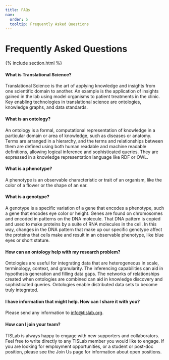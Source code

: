 ```yaml
---
title: FAQs
nav:
  order: 5
  tooltip: Frequently Asked Questions
---
```


# <i class="far fa-question-circle"></i>Frequently Asked Questions

{% include section.html %}

#### What is Translational Science?

Translational Science is the art of applying knowledge and insights from one scientific domain to another.
An example is the application of insights gained in the lab using model organisms to patient treatments in the clinic.
Key enabling technologies in translational science are ontologies, knowledge graphs, and data standards.

#### What is an ontology?
An ontology is a formal, computational representation of knowledge in a particular domain or area of knowledge, such as diseases or anatomy.
Terms are arranged in a hierarchy, and the terms and relationships between them are defined using both human readable and machine readable definitions, allowing logical inference and sophisticated queries.
They are expressed in a knowledge representation language like RDF or OWL.

#### What is a phenotype?
A phenotype is an observable characteristic or trait of an organism, like the color of a flower or the shape of an ear.

#### What is a genotype?
A genotype is a specific variation of a gene that encodes a phenotype, such a gene that encodes eye color or height.
Genes are found on chromosomes and encoded in patterns on the DNA molecule.
That DNA pattern is copied and used to make proteins by a suite of RNA molecules in the cell.
In this way, changes in the DNA pattern that make up our specific genotype affect the proteins that cells make and result in an observable phenotype, like blue eyes or short stature.

#### How can an ontology help with my research problem?

Ontologies are useful for integrating data that are heterogeneous in scale, terminology, context, and granularity.
The inferencing capabilities can aid in hypothesis generation and filling data gaps.
The networks of relationships created when ontologies are combined can aid in knowledge discovery and sophisticated queries.
Ontologies enable distributed data sets to become truly integrated.

#### I have information that might help. How can I share it with you?

Please send any information to info@tislab.org.

#### How can I join your team?

TISLab is always happy to engage with new supporters and collaborators.
Feel free to write directly to any TISLab member you would like to engage.
If you are looking for employment opportunities, or a student or post-doc position, please see the Join Us page for information about open positions.